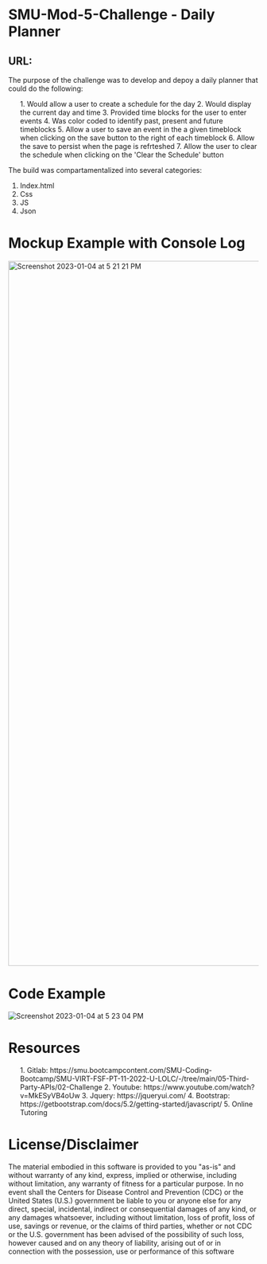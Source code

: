 # SMU-Mod-5-Challenge - Daily Planner

## URL:

The purpose of the challenge was to develop and depoy a daily planner that could do the following:
<ul>
1. Would allow a user to create a schedule for the day
2. Would display the current day and time 
3. Provided time blocks for the user to enter events 
4. Was color coded to identify past, present and future timeblocks
5. Allow a user to save an event in the a given timeblock when clicking on the save button to the right of each timeblock
6. Allow the save to persist when the page is refrteshed
7. Allow the user to clear the schedule when clicking on the 'Clear the Schedule' button
</ul>
The build was compartamentalized into several categories:

1. Index.html
2. Css
3. JS
4. Json

# Mockup Example with Console Log 
<img width="1416" alt="Screenshot 2023-01-04 at 5 21 21 PM" src="https://user-images.githubusercontent.com/112414393/210668483-900ac831-c362-4409-90ea-2f5cca99ebd2.png">

# Code Example 
![Screenshot 2023-01-04 at 5 23 04 PM](https://user-images.githubusercontent.com/112414393/210668593-0a5ce81c-127f-48cb-aaa0-9e3c9fc97ab4.png)

# Resources
<ul>
  1. Gitlab: https://smu.bootcampcontent.com/SMU-Coding-Bootcamp/SMU-VIRT-FSF-PT-11-2022-U-LOLC/-/tree/main/05-Third-Party-APIs/02-Challenge
  2. Youtube: https://www.youtube.com/watch?v=MkESyVB4oUw
  3. Jquery: https://jqueryui.com/
  4. Bootstrap: https://getbootstrap.com/docs/5.2/getting-started/javascript/
  5. Online Tutoring 
  </ul>
  
# License/Disclaimer
The material embodied in this software is provided to you "as-is" and without warranty of any kind, express, implied or otherwise, including without limitation, any warranty of fitness for a particular purpose. In no event shall the Centers for Disease Control and Prevention (CDC) or the United States (U.S.) government be liable to you or anyone else for any direct, special, incidental, indirect or consequential damages of any kind, or any damages whatsoever, including without limitation, loss of profit, loss of use, savings or revenue, or the claims of third parties, whether or not CDC or the U.S. government has been advised of the possibility of such loss, however caused and on any theory of liability, arising out of or in connection with the possession, use or performance of this software
